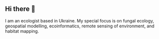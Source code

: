 ## Hi there 👋

I am an ecologist based in Ukraine. My special focus is on fungal ecology, geospatial modelling, ecoinformatics, remote sensing of environment, and habitat mapping.

<!--
**olehprylutskyi/olehprylutskyi** is a ✨ _special_ ✨ repository because its `README.md` (this file) appears on your GitHub profile.

Here are some ideas to get you started:

- 🔭 I’m currently working on ...
- 🌱 I’m currently learning ...
- 👯 I’m looking to collaborate on ...
- 🤔 I’m looking for help with ...
- 💬 Ask me about ...
- 📫 How to reach me: ...
- 😄 Pronouns: ...
- ⚡ Fun fact: ...
-->
